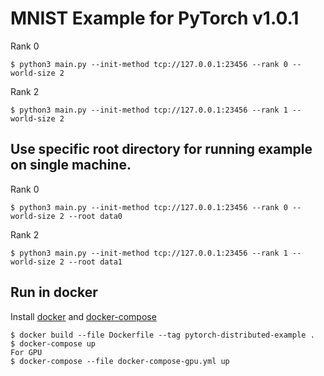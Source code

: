 # MNIST Example for PyTorch v1.0.1

Rank 0
```
$ python3 main.py --init-method tcp://127.0.0.1:23456 --rank 0 --world-size 2
```

Rank 2
```
$ python3 main.py --init-method tcp://127.0.0.1:23456 --rank 1 --world-size 2
```

## Use specific root directory for running example on single machine.

Rank 0
```
$ python3 main.py --init-method tcp://127.0.0.1:23456 --rank 0 --world-size 2 --root data0
```

Rank 2
```
$ python3 main.py --init-method tcp://127.0.0.1:23456 --rank 1 --world-size 2 --root data1
```

## Run in docker

Install [docker](https://docs.docker.com/install/) and [docker-compose](https://docs.docker.com/compose/install/)

```
$ docker build --file Dockerfile --tag pytorch-distributed-example .
$ docker-compose up
For GPU
$ docker-compose --file docker-compose-gpu.yml up
```
